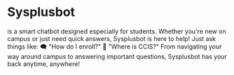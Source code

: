 # Sysplusbot
is a smart chatbot designed especially for students. Whether you're new on campus or just need quick answers, Sysplusbot is here to help!
Just ask things like:
🗨️ "How do I enroll?"
📍 "Where is CCIS?"
From navigating your way around campus to answering important questions, Sysplusbot has your back anytime, anywhere!
